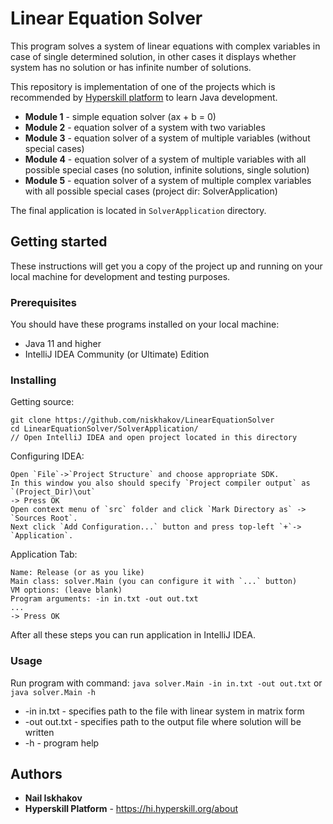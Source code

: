 # Linear Equation Solver

This program solves a system of linear equations with complex variables in case of single determined solution, in other cases it displays whether system has no solution or has infinite number of solutions.

This repository is implementation of one of the projects which is recommended by [Hyperskill platform](https://hyperskill.org) to learn Java development.   

* __Module 1__ - simple equation solver (ax + b = 0)
* __Module 2__ - equation solver of a system with two variables
* __Module 3__ - equation solver of a system of multiple variables (without special cases)
* __Module 4__ - equation solver of a system of multiple variables with all possible special cases (no solution, infinite solutions, single solution)
* __Module 5__ - equation solver of a system of multiple complex variables with all possible special cases (project dir: SolverApplication)

The final application is located in `SolverApplication` directory. 

## Getting started
These instructions will get you a copy of the project up and running on your local machine for development and testing purposes.

### Prerequisites

You should have these programs installed on your local machine:

* Java 11 and higher
* IntelliJ IDEA Community (or Ultimate) Edition

### Installing

Getting source:
```
git clone https://github.com/niskhakov/LinearEquationSolver
cd LinearEquationSolver/SolverApplication/
// Open IntelliJ IDEA and open project located in this directory
```

Configuring IDEA:
```
Open `File`->`Project Structure` and choose appropriate SDK.
In this window you also should specify `Project compiler output` as `(Project_Dir)\out`
-> Press OK
Open context menu of `src` folder and click `Mark Directory as` -> `Sources Root`. 
Next click `Add Configuration...` button and press top-left `+`-> `Application`.
```

Application Tab:
```
Name: Release (or as you like)
Main class: solver.Main (you can configure it with `...` button)
VM options: (leave blank)
Program arguments: -in in.txt -out out.txt
...
-> Press OK
```

After all these steps you can run application in IntelliJ IDEA. 

### Usage

Run program with command: `java solver.Main -in in.txt -out out.txt` or `java solver.Main -h`
* -in in.txt - specifies path to the file with linear system in matrix form
* -out out.txt - specifies path to the output file where solution will be written
* -h - program help

## Authors
* **Nail Iskhakov** 
* **Hyperskill Platform** - https://hi.hyperskill.org/about